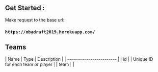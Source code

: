 ## Get Started :

Make request to the base url:

### ``` https://nbadraft2019.herokuapp.com/ ```

## Teams

| Name | Type | Description |
| ------------------------- |
| id | <Integer> | Unique ID for each team or player |
| team | 
|

